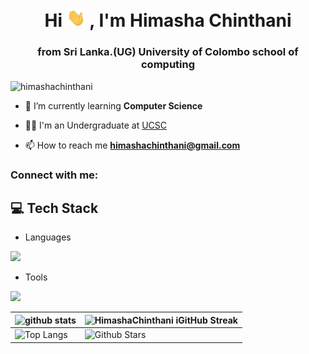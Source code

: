 <h1 align="center">Hi <img src="https://raw.githubusercontent.com/ABSphreak/ABSphreak/master/gifs/Hi.gif" width="30px">
, I'm Himasha Chinthani</h1>
<h3 align="center">from Sri Lanka.(UG) University of Colombo school of computing</h3>

<p align="left"> <img src="https://komarev.com/ghpvc/?username=himashachinthani&label=Profile%20views&color=0e75b6&style=flat" alt="himashachinthani" /> </p>

- 🔭 I’m currently learning **Computer Science**

- 👨‍💻 I'm an Undergraduate at [UCSC](UCSC)

- 📫 How to reach me **himashachinthani@gmail.com**

<h3 align="left">Connect with me:</h3>
<p align="left">

</p>

## 💻 Tech Stack
- Languages
<p align="left">
<p align="left">
  <a href="https://skillicons.dev">
    <img src="https://skillicons.dev/icons?i=c,cpp,html,css,java,mysql,py,javascript,mongodb,express,php,react,nodejs,scala,rust,graphql" />
    
  </a>
</p>

- Tools
<p align="left">
<p align="left">
  <a href="https://skillicons.dev">
    <img src="https://skillicons.dev/icons?i=git,powershell,arduino,linux,ps,vscode,discord,visualstudio,wordpress,stackoverflow" />
  </a>
<br/>


| ![github stats](https://github-readme-stats.vercel.app/api?username=HimashaChinthani&show_icons=true&theme=tokyonight) | ![ HimashaChinthani iGitHub Streak](https://github-readme-streak-stats.herokuapp.com/?user=HimashaChinthani&theme=tokyonight) |
| --- | --- |
| ![Top Langs](https://github-readme-stats.vercel.app/api/top-langs/?username=HimashaChinthani&theme=tokyonight) | ![Github Stars](https://github-readme-stats.vercel.app/api?username=HimashaChinthani&show_icons=true&locale=en&count_private=true&hide_rank=true&custom_title=My%20GitHub%20Stats&disable_animations=true&theme=tokyonight) |

